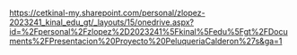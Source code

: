 https://cetkinal-my.sharepoint.com/personal/zlopez-2023241_kinal_edu_gt/_layouts/15/onedrive.aspx?id=%2Fpersonal%2Fzlopez%2D2023241%5Fkinal%5Fedu%5Fgt%2FDocuments%2FPresentacion%20Proyecto%20PeluqueriaCalderon%27s&ga=1
